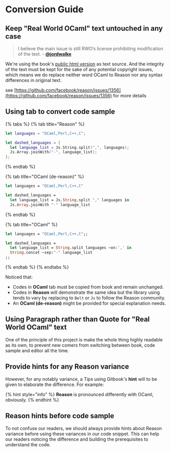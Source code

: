 # Conversion Guide

## Keep "Real World OCaml" text untouched in any case

> I believe the main issue is still RWO’s license prohibiting modification of the text. - [**@jordwalke**](https://github.com/jordwalke)

We're using the book's [public html version](https://realworldocaml.org/v1/en/html/index.html) as text source. And the integrity of the text must be kept for the sake of any potential copyright issues, which means we do replace neither word OCaml to Reason nor any syntax differences in original text.

see [https://github.com/facebook/reason/issues/1356](https://github.com/facebook/reason/issues/1356) for more details

## Using tab to convert code sample

{% tabs %}
{% tab title="Reason" %}
```swift
let languages = "OCaml,Perl,C++,C";

let dashed_languages = {
  let language_list = Js.String.split(",", languages);
  Js.Array.joinWith("-", language_list);
};
```
{% endtab %}

{% tab title="OCaml \(de-reason\)" %}
```ocaml
let languages = "OCaml,Perl,C++,C"

let dashed_languages =
  let language_list = Js.String.split "," languages in
  Js.Array.joinWith "-" language_list
```
{% endtab %}

{% tab title="OCaml" %}
```ocaml
let languages = "OCaml,Perl,C++,C";;

let dashed_languages =
  let language_list = String.split languages ~on:',' in
  String.concat ~sep:"-" language_list
;;
```
{% endtab %}
{% endtabs %}

Noticed that:

* Codes in **OCaml** tab must be copied from book and remain unchanged. 
* Codes in **Reason** will demonstrate the same idea but the library using tends to vary by replacing to `Belt` or `Js` to follow the Reason community.
* An **OCaml \(de-reason\)** might be provided for special explanation needs.

## Using Paragraph rather than Quote for "Real World OCaml" text

One of the principle of this project is make the whole thing highly readable as its own, to prevent new comers from switching between book, code sample and editor all the time.

## Provide hints for any Reason variance

However, for any notably variance,  a Tips using Gitbook's **hint** will to be given to elaborate the difference. For example:

{% hint style="info" %}
**Reason** is pronounced differently with OCaml, obviously. 
{% endhint %}

## Reason hints before code sample

To not confuse our readers, we should always provide hints about Reason variance before using these variances in our code snippet. This can help our readers noticing the difference and building the prerequisites to understand the code.





